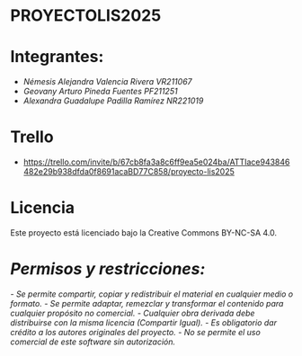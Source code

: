 # PROYECTOLIS2025
# Integrantes:
- *Némesis Alejandra Valencia Rivera VR211067*
- *Geovany Arturo Pineda Fuentes PF211251*
- *Alexandra Guadalupe Padilla Ramírez NR221019*


# Trello
- https://trello.com/invite/b/67cb8fa3a8c6ff9ea5e024ba/ATTIace943846482e29b938dfda0f8691acaBD77C858/proyecto-lis2025

# Licencia
Este proyecto está licenciado bajo la Creative Commons BY-NC-SA 4.0.

# *Permisos y restricciones:*
*- Se permite compartir, copiar y redistribuir el material en cualquier medio o formato.*
*- Se permite adaptar, remezclar y transformar el contenido para cualquier propósito no comercial.*
*- Cualquier obra derivada debe distribuirse con la misma licencia (Compartir Igual).*
*- Es obligatorio dar crédito a los autores originales del proyecto.*
*- No se permite el uso comercial de este software sin autorización.*

